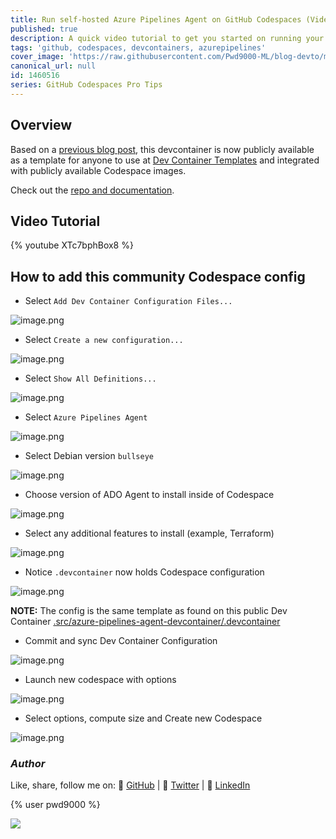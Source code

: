 ```yaml
---
title: Run self-hosted Azure Pipelines Agent on GitHub Codespaces (Video Tutorial)
published: true
description: A quick video tutorial to get you started on running your self-hosted Azure Pipelines Agent inside of your GitHub Codespaces.
tags: 'github, codespaces, devcontainers, azurepipelines'
cover_image: 'https://raw.githubusercontent.com/Pwd9000-ML/blog-devto/main/posts/2023/GitHub-ADO-Codespace-video/assets/main01.png'
canonical_url: null
id: 1460516
series: GitHub Codespaces Pro Tips
---
```


## Overview

Based on a [previous blog post](https://dev.to/pwd9000/hosting-azure-devops-pipelines-agents-on-github-codespaces-4jm2), this devcontainer is now publicly available as a template for anyone to use at [Dev Container Templates](https://containers.dev/templates) and integrated with publicly available Codespace images.

Check out the [repo and documentation](https://github.com/Pwd9000-ML/devcontainer-templates/tree/main/src/azure-pipelines-agent-devcontainer).

## Video Tutorial

{% youtube XTc7bphBox8 %}

## How to add this community Codespace config

- Select `Add Dev Container Configuration Files...`

![image.png](https://raw.githubusercontent.com/Pwd9000-ML/blog-devto/main/posts/2023/GitHub-ADO-Codespace-video/assets/add01.png)

- Select `Create a new configuration...`

![image.png](https://raw.githubusercontent.com/Pwd9000-ML/blog-devto/main/posts/2023/GitHub-ADO-Codespace-video/assets/add02.png)

- Select `Show All Definitions...`

![image.png](https://raw.githubusercontent.com/Pwd9000-ML/blog-devto/main/posts/2023/GitHub-ADO-Codespace-video/assets/add03.png)

- Select `Azure Pipelines Agent`

![image.png](https://raw.githubusercontent.com/Pwd9000-ML/blog-devto/main/posts/2023/GitHub-ADO-Codespace-video/assets/add04.png)

- Select Debian version `bullseye`

![image.png](https://raw.githubusercontent.com/Pwd9000-ML/blog-devto/main/posts/2023/GitHub-ADO-Codespace-video/assets/add05.png)

- Choose version of ADO Agent to install inside of Codespace

![image.png](https://raw.githubusercontent.com/Pwd9000-ML/blog-devto/main/posts/2023/GitHub-ADO-Codespace-video/assets/add06.png)

- Select any additional features to install (example, Terraform)

![image.png](https://raw.githubusercontent.com/Pwd9000-ML/blog-devto/main/posts/2023/GitHub-ADO-Codespace-video/assets/add07.png)

- Notice `.devcontainer` now holds Codespace configuration

![image.png](https://raw.githubusercontent.com/Pwd9000-ML/blog-devto/main/posts/2023/GitHub-ADO-Codespace-video/assets/add08.png)

**NOTE:** The config is the same template as found on this public Dev Container [.src/azure-pipelines-agent-devcontainer/.devcontainer](https://github.com/Pwd9000-ML/devcontainer-templates/tree/main/src/azure-pipelines-agent-devcontainer/.devcontainer)

- Commit and sync Dev Container Configuration

![image.png](https://raw.githubusercontent.com/Pwd9000-ML/blog-devto/main/posts/2023/GitHub-ADO-Codespace-video/assets/add09.png)

- Launch new codespace with options

![image.png](https://raw.githubusercontent.com/Pwd9000-ML/blog-devto/main/posts/2023/GitHub-ADO-Codespace-video/assets/add10.png)

- Select options, compute size and Create new Codespace

![image.png](https://raw.githubusercontent.com/Pwd9000-ML/blog-devto/main/posts/2023/GitHub-ADO-Codespace-video/assets/add11.png)

### _Author_

Like, share, follow me on: :octopus: [GitHub](https://github.com/Pwd9000-ML) | :penguin: [Twitter](https://twitter.com/pwd9000) | :space_invader: [LinkedIn](https://www.linkedin.com/in/marcel-l-61b0a96b/)

{% user pwd9000 %}

<a href="https://www.buymeacoffee.com/pwd9000"><img src="https://img.buymeacoffee.com/button-api/?text=Buy me a coffee&emoji=&slug=pwd9000&button_colour=FFDD00&font_colour=000000&font_family=Cookie&outline_colour=000000&coffee_colour=ffffff"></a>
